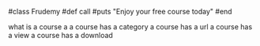 #class Frudemy 
    #def call
     #puts "Enjoy your free course today"
 #end


what is a course a 
a course has a category
a course has a url
a course has a view 
a course has a download
